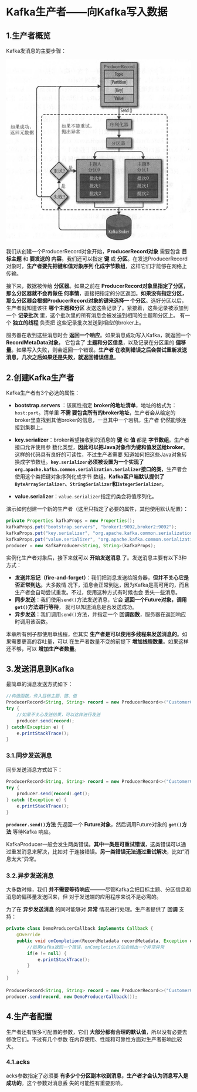 Kafka生产者——向Kafka写入数据
===================================================================================
## 1.生产者概览

Kafka发消息的主要步骤：

![Kafka生产者组件图](img/1.png)

我们从创建一个ProducerRecord对象开始，**ProducerRecord对象** 需要包含 **目标主题** 和 **要发送的
内容**。我们还可以指定 **键** 或 **分区**。在发送ProducerRecord对象时，**生产者要先把键和值对象序列
化成字节数组**，这样它们才能够在网络上传输。

接下来，数据被传给 **分区器**。如果之前在 **ProducerRecord对象里指定了分区，那么分区器就不会再做任
何事情**，直接把指定的分区返回。**如果没有指定分区，那么分区器会根据ProducerRecord对象的键来选择一
个分区**。选好分区以后，生产者就知道该往 **哪个主题和分区** 发送这条记录了。紧接着，这条记录被添加到
一个 **记录批次** 里，这个批次里的所有消息会被发送到相同的主题和分区上。 有一个 **独立的线程** 负责把
这些记录批次发送到相应的broker上。

服务器在收到这些消息时会 **返回一个响应**。如果消息成功写入Kafka，就返回一个 **RecordMetaData对象**，
它包含了 **主题和分区信息**，以及记录在分区里的 **偏移量**。如果写入失败，则会返回一个错误。**生产者
在收到错误之后会尝试重新发送消息，几次之后如果还是失败，就返回错误信息**。

## 2.创建Kafka生产者
Kafka生产者有3个必选的属性：
+ **bootstrap.servers** ：该属性指定 **broker的地址清单**，地址的格式为：`host:port`。清单里 **不需
要包含所有的broker地址**，生产者会从给定的broker里查找到其他broker的信息，一旦其中一个宕机，生产者
仍然能够连接到集群上。

+ **key.serializer**：broker希望接收到的消息的 **键** 和 **值** 都是 **字节数组**。生产者接口允许使用参
数化类型，**因此可以把Java对象作为键和值发送给broker**。这样的代码具有良好的可读性，不过生产者需要
知道如何把这些Java对象转换成字节数组。**`key.serializer`必须被设置为一个实现了
`org.apache.kafka.common.serialization.Serializer`接口的类**，生产者会使用这个类把键对象序列化成字节
数组。**Kafka客户端默认提供了`ByteArraySerializer`、`StringSerializer`和`IntegerSerializer`**。

+ **value.serializer**：`value.serializer`指定的类会将值序列化。

演示如何创建一个新的生产者（这里只指定了必要的属性，其他使用默认配置）：
```java
private Properties kafkaProps = new Properties();
kafkaProps.put("bootstrap.servers", "broker1:9092,broker2:9092");
kafkaProps.put("key.serializer", "org.apache.kafka.common.serialization.StringSerializer");
kafkaProps.put("value.serializer", "org.apache.kafka.common.serialization.StringSerializer");
producer = new KafkaProducer<String, String>(kafkaProps);
```

实例化生产者对象后，接下来就可以 **开始发送消息** 了。发送消息主要有以下3种方式：
+ **发送并忘记（fire-and-forget）**：我们把消息发送给服务器，**但并不关心它是否正常到达**。大多数情
况下，消息会正常到达，因为Kafka是高可用的，而且生产者会自动尝试重发。不过，使用这种方式有时候也会
丢失一些消息。
+ **同步发送**：我们使用`send()`方法发送消息，它会 **返回一个Future对象，调用`get()`方法进行等待**，
就可以知道消息是否发送成功。
+ **异步发送**：我们调用`send()`方法，并指定一个 **回调函数**，服务器在返回响应时调用该函数。

本章所有例子都使用单线程，但其实 **生产者是可以使用多线程来发送消息的**。如果需要更高的吞吐量，可以
在生产者数量不变的前提下 **增加线程数量**。如果这样还不够，可以 **增加生产者数量**。

## 3.发送消息到Kafka
最简单的消息发送方式如下：
```java
//构造函数，传入目标主题、键、值
ProducerRecord<String, String> record = new ProducerRecord<>("CustomerCountry", "Precision Products", "france");
try {
    //如果不关心发送结果，可以这样进行发送
    producer.send(record);
} catch(Exception e) {
    e.printStackTrace();
}
```

### 3.1.同步发送消息
同步发送消息方式如下：
```java
ProducerRecord<String, String> record = new ProducerRecord<>("CustomerCountry", "Precision Products", "France");
try {
    producer.send(record).get();
} catch (Exception e) {
    e.printStackTrace();
}
```
**`producer.send()`方法** 先返回一个 **Future对象**，然后调用Future对象的 **`get()`方法** 等待Kafka
响应。

KafkaProducer一般会发生两类错误。**其中一类是可重试错误**，这类错误可以通过重发消息来解决，比如对
于连接错误。**另一类错误无法通过重试解决**，比如“消息太大”异常。

### 3.2.异步发送消息
大多数时候，我们 **并不需要等待响应**———尽管Kafka会把目标主题、分区信息和消息的偏移量发送回来，但
对于发送端的应用程序来说不是必需的。

为了在 **异步发送消息** 的同时能够对 **异常** 情况进行处理。生产者提供了 **回调** 支持：
```java
private class DemoProducerCallback implements Callback {
    @Override
    public void onCompletion(RecordMetadata recordMetadata, Exception e) {
        //如果Kafka返回一个错误，onCompletion方法会抛出一个非空异常
        if(e != null) {
            e.printStackTrace();
        }
    }
}

ProducerRecord<String, String> record = new ProducerRecord<>("CustomerCountry","Biomedical Materials", "USA");
producer.send(record, new DemoProducerCallback());
```

## 4.生产者配置
生产者还有很多可配置的参数，它们 **大部分都有合理的默认值**，所以没有必要去修改它们。不过有几个参数
在内存使用、性能和可靠性方面对生产者影响比较大。 

### 4.1.acks
acks参数指定了必须要 **有多少个分区副本收到消息，生产者才会认为消息写入是成功的**。这个参数对消息丢
失的可能性有重要影响。
